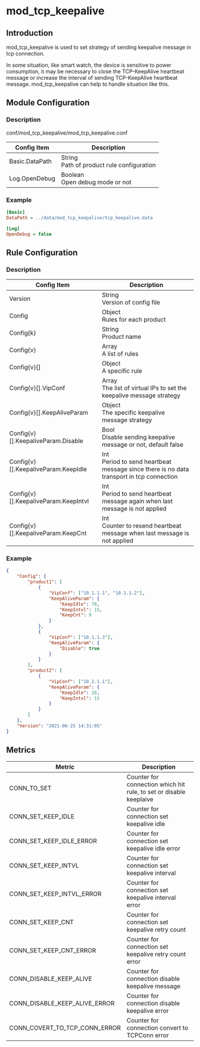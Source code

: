 # mod_tcp_keepalive

## Introduction

mod_tcp_keepalive is used to set strategy of sending keepalive message in tcp connection.

In some situation, like smart watch, the device is sensitive to power consumption, it may be necessary to close the TCP-KeepAlive heartbeat message or increase the interval of sending TCP-KeepAlive heartbeat message. mod_tcp_keepalive can help to handle situation like this.

## Module Configuration

### Description

conf/mod_tcp_keepalive/mod_tcp_keepalive.conf

| Config Item | Description |
| ----- | --- |
| Basic.DataPath | String<br>Path of product rule configuration |
| Log.OpenDebug | Boolean<br>Open debug mode or not |

### Example

```ini
[Basic]
DataPath = ../data/mod_tcp_keepalive/tcp_keepalive.data

[Log]
OpenDebug = false
```

## Rule Configuration

### Description

| Config Item | Description |
| ----- | --- |
| Version | String<br>Version of config file |
| Config | Object<br>Rules for each product |
| Config{k} | String<br>Product name |
| Config{v} | Array<br>A list of rules |
| Config{v}[] | Object<br>A specific rule |
| Config{v}[].VipConf | Array<br>The list of virtual IPs to set the keepalive message strategy  |
| Config{v}[].KeepAliveParam | Object<br>The specific keepalive message strategy|
| Config{v}[].KeepaliveParam.Disable | Bool<br>Disable sending keepalive message or not, default false |
| Config{v}[].KeepaliveParam.KeepIdle | Int<br>Period to send heartbeat message since there is no data transport in tcp connection |
| Config{v}[].KeepaliveParam.KeepIntvl | Int<br>Period to send heartbeat message again when last message is not applied |
| Config{v}[].KeepaliveParam.KeepCnt | Int<br>Counter to resend heartbeat message when last message is not applied |

### Example

```json
{
    "Config": {
        "product1": [
            {
                "VipConf": ["10.1.1.1", "10.1.1.2"],
                "KeepAliveParam": {
                    "KeepIdle": 70,
                    "KeepIntvl": 15,
                    "KeepCnt": 9
                }
            },
            {
                "VipConf": ["10.1.1.3"],
                "KeepAliveParam": {
                    "Disable": true
                }
            }
        ],
        "product2": [
            {
                "VipConf": ["10.2.1.1"],
                "KeepAliveParam": {
                    "KeepIdle": 20,
                    "KeepIntvl": 15
                }
            }
        ]
    },
    "Version": "2021-06-25 14:31:05"
}
```

## Metrics

| Metric        | Description                         |
| ------------- | ---------------------------- |
| CONN_TO_SET    | Counter for connection which hit rule, to set or disable keeplaive                     |
| CONN_SET_KEEP_IDLE | Counter for connection set keepalive idle |
| CONN_SET_KEEP_IDLE_ERROR | Counter for connection set keepalive idle error |
| CONN_SET_KEEP_INTVL | Counter for connection set keepalive interval |
| CONN_SET_KEEP_INTVL_ERROR | Counter for connection set keepalive interval error |
| CONN_SET_KEEP_CNT | Counter for connection set keepalive retry count |
| CONN_SET_KEEP_CNT_ERROR | Counter for connection set keepalive retry count error |
| CONN_DISABLE_KEEP_ALIVE | Counter for connection disable keepalive message |
| CONN_DISABLE_KEEP_ALIVE_ERROR | Counter for connection disable keepalive error |
| CONN_COVERT_TO_TCP_CONN_ERROR | Counter for connection convert to TCPConn error |
